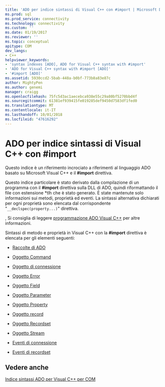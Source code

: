 ```yaml
---
title: 'ADO per indice sintassi di Visual C++ con #import | Microsoft Docs'
ms.prod: sql
ms.prod_service: connectivity
ms.technology: connectivity
ms.custom: ''
ms.date: 01/19/2017
ms.reviewer: ''
ms.topic: conceptual
apitype: COM
dev_langs:
- C++
helpviewer_keywords:
- 'syntax indexes [ADO], ADO for Visual C++ syntax with #import'
- 'ADO for Visual C++ syntax with #import [ADO]'
- '#import [ADO]'
ms.assetid: 5930ccd2-5bab-448a-b0bf-773b8a83e87c
author: MightyPen
ms.author: genemi
manager: craigg
ms.openlocfilehash: 75fc5d3ac1aecebca938e55c29a80bf5270bbd4f
ms.sourcegitcommit: 61381ef939415fe019285def9450d7583df1fed0
ms.translationtype: MT
ms.contentlocale: it-IT
ms.lasthandoff: 10/01/2018
ms.locfileid: "47616292"
---
```

# <a name="ado-for-visual-c-syntax-index-with-import"></a>ADO per indice sintassi di Visual C++ con #import
Questo indice è un riferimento incrociato a riferimenti al linguaggio ADO basato su Microsoft Visual C++ e il **#import** direttiva.  
  
 Questo indice particolare è stato derivato dalla compilazione di un programma con il **#import** direttiva sulla DLL di ADO, quindi riformattando il file con estensione \*tlh che è stato generato. È state mantenute solo informazioni sui metodi, proprietà ed eventi. La sintassi alternativa dichiarati per ogni proprietà sono elencata dal corrispondente "`__declspec(property...)`" direttiva.  
  
 , Si consiglia di leggere [programmazione ADO Visual C++](../../../ado/guide/appendixes/visual-c-ado-programming.md) per altre informazioni.  
  
 Sintassi di metodo e proprietà in Visual C++ con la **#import** direttiva è elencata per gli elementi seguenti:  
  
-   [Raccolte di ADO](../../../ado/reference/ado-api/collections-visual-c-syntax-index-with-sharpimport.md)  
  
-   [Oggetto Command](../../../ado/reference/ado-api/command-visual-c-syntax-index-with-sharpimport.md)  
  
-   [Oggetto di connessione](../../../ado/reference/ado-api/connection-visual-c-syntax-index-with-sharpimport.md)  
  
-   [Oggetto Error](../../../ado/reference/ado-api/error-visual-c-syntax-index-with-sharpimport.md)  
  
-   [Oggetto Field](../../../ado/reference/ado-api/field-visual-c-syntax-index-with-sharpimport.md)  
  
-   [Oggetto Parameter](../../../ado/reference/ado-api/parameter-visual-c-syntax-index-with-sharpimport.md)  
  
-   [Oggetto Property](../../../ado/reference/ado-api/property-visual-c-syntax-index-with-sharpimport.md)  
  
-   [Oggetto record](../../../ado/reference/ado-api/record-visual-c-syntax-index-with-sharpimport.md)  
  
-   [Oggetto Recordset](../../../ado/reference/ado-api/recordset-visual-c-syntax-index-with-sharpimport.md)  
  
-   [Oggetto Stream](../../../ado/reference/ado-api/stream-visual-c-syntax-index-with-sharpimport.md)  
  
-   [Eventi di connessione](../../../ado/reference/ado-api/connectionevents-visual-c-syntax-index-with-sharpimport.md)  
  
-   [Eventi di recordset](../../../ado/reference/ado-api/recordsetevents-visual-c-syntax-index-with-sharpimport.md)  
  
## <a name="see-also"></a>Vedere anche  
 [Indice sintassi ADO per Visual C++ per COM](../../../ado/reference/ado-api/ado-for-visual-c-syntax-index-for-com.md)
